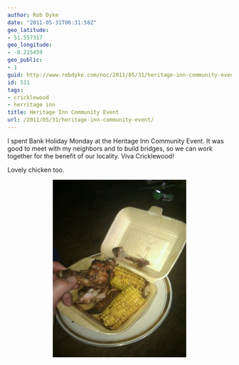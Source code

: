 ```yaml
---
author: Rob Dyke
date: "2011-05-31T06:31:58Z"
geo_latitude:
- 51.557317
geo_longitude:
- -0.215459
geo_public:
- 1
guid: http://www.robdyke.com/noc/2011/05/31/heritage-inn-community-event/
id: 511
tags:
- cricklewood
- herritage inn
title: Heritage Inn Community Event
url: /2011/05/31/heritage-inn-community-event/
---
```

I spent Bank Holiday Monday at the Heritage Inn Community Event. It was good to meet with my neighbors and to build bridges, so we can work together for the benefit of our locality. Viva Cricklewood!

Lovely chicken too.

<a alt="image" href="/pubfiles/2011/05/wpid-IMG_20110530_1713291.jpg"><img style="display:block;margin-right:auto;margin-left:auto;" alt="image" src="/pubfiles/2011/05/wpid-IMG_20110530_171329.jpg" /></a>